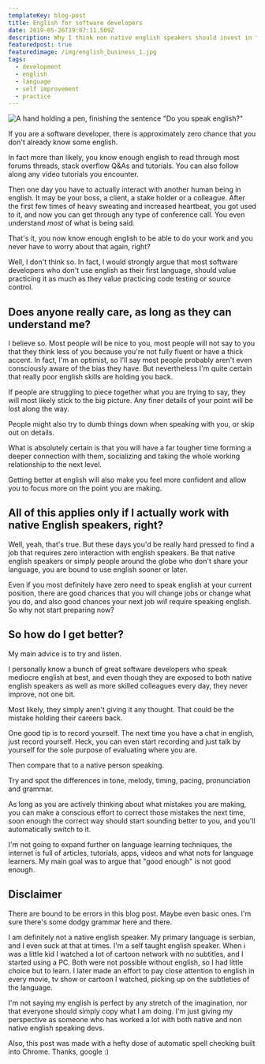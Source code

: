 ```yaml
---
templateKey: blog-post
title: English for software developers
date: 2019-05-26T19:07:11.509Z
description: Why I think non native english speakers should invest in their language skills
featuredpost: true
featuredimage: /img/english_business_1.jpg
tags:
  - development
  - english
  - language
  - self improvement
  - practice
---
```

![A hand holding a pen, finishing the sentence "Do you speak english?"](/img/english_business_1.jpg "Do you speak english")

If you are a software developer, there is approximately zero chance that you don't already know some english.

In fact more than likely, you know enough english to read through most forums threads, stack overflow Q&As and tutorials. You can also follow along any video tutorials you encounter.

Then one day you have to actually interact with another human being in english. It may be your boss, a client, a stake holder or a colleague. After the first few times of heavy sweating and increased heartbeat, you got used to it, and now you can get through any type of conference call. You even understand _most_ of what is being said.

That's it, you now know enough english to be able to do your work and you never have to worry about that again, right?

Well, I don't think so. In fact, I would strongly argue that most software developers who don't use english as their first language, should value practicing it as much as they value practicing code testing or source control.



## Does anyone really care, as long as they can understand me?

I believe so. Most people will be nice to you, most people will not say to you that they think less of you because you're not fully fluent or have a thick accent. In fact, I'm an optimist, so I'll say most people probably aren't even consciously aware of the bias they have. But nevertheless I'm quite certain that really poor english skills are holding you back.

If people are struggling to piece together what you are trying to say, they will most likely stick to the big picture. Any finer details of your point will be lost along the way. 

People might also try to dumb things down when speaking with you, or skip out on details.

What is absolutely certain is that you will have a far tougher time forming a deeper connection with them, socializing and taking the whole working relationship to the next level.

Getting better at english will also make you feel more confident and allow you to focus more on the point you are making.

## 

## All of this applies only if I actually work with native English speakers, right?

Well, yeah, that's true. But these days you'd be really hard pressed to find a job that requires zero interaction with english speakers. Be that native english speakers or simply people around the globe who don't share your language, you are bound to use english sooner or later.

Even if you most definitely have zero need to speak english at your current position, there are good chances that you will change jobs or change what you do, and also good chances your next job _will_ require speaking english. So why not start preparing now?



## So how do I get better?

My main advice is to try and listen.

I personally know a bunch of great software developers who speak mediocre english at best, and even though they are exposed to both native english speakers as well as more skilled colleagues every day, they never improve, not one bit.

Most likely, they simply aren't giving it any thought. That could be the mistake holding their careers back.

One good tip is to record yourself. The next time you have a chat in english, just record yourself. Heck, you can even start recording and just talk by yourself for the sole purpose of evaluating where you are.

Then compare that to a native person speaking.

Try and spot the differences in tone, melody, timing, pacing, pronunciation and grammar.

As long as you are actively thinking about what mistakes you are making, you can make a conscious effort to correct those mistakes the next time, soon enough the correct way should start sounding better to you, and you'll automatically switch to it.



I'm not going to expand further on language learning techniques, the internet is full of articles, tutorials, apps, videos and what nots for language learners. My main goal was to argue that "good enough" is not good enough.





## Disclaimer

There are bound to be errors in this blog post. Maybe even basic ones. I'm sure there's some dodgy grammar here and there.

I am definitely not a native english speaker. My primary language is serbian, and I even suck at that at times. I'm a self taught english speaker. When i was a little kid I watched a lot of cartoon network with no subtitles, and I started using a PC. Both were not possible without english, so I had little choice but to learn. I later made an effort to pay close attention to english in every movie, tv show or cartoon I watched, picking up on the subtleties of the language.

I'm not saying my english is perfect by any stretch of the imagination, nor that everyone should simply copy what I am doing. I'm just giving my perspective as someone who has worked a lot with both native and non native english speaking devs.

Also, this post was made with a hefty dose of automatic spell checking built into Chrome. Thanks, google :)
